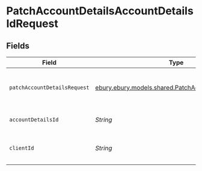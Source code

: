 # PatchAccountDetailsAccountDetailsIdRequest


## Fields

| Field                                                                                                     | Type                                                                                                      | Required                                                                                                  | Description                                                                                               |
| --------------------------------------------------------------------------------------------------------- | --------------------------------------------------------------------------------------------------------- | --------------------------------------------------------------------------------------------------------- | --------------------------------------------------------------------------------------------------------- |
| `patchAccountDetailsRequest`                                                                              | [ebury.ebury.models.shared.PatchAccountDetailsRequest](../../models/shared/PatchAccountDetailsRequest.md) | :heavy_check_mark:                                                                                        | Payload to patch the referred account details                                                             |
| `accountDetailsId`                                                                                        | *String*                                                                                                  | :heavy_check_mark:                                                                                        | Unique ID of account details                                                                              |
| `clientId`                                                                                                | *String*                                                                                                  | :heavy_check_mark:                                                                                        | ID of the client that owns the account                                                                    |